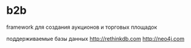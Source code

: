 # b2b
framework для создания аукционов и торговых площадок

поддерживаемые базы данных
http://rethinkdb.com
http://neo4j.com
